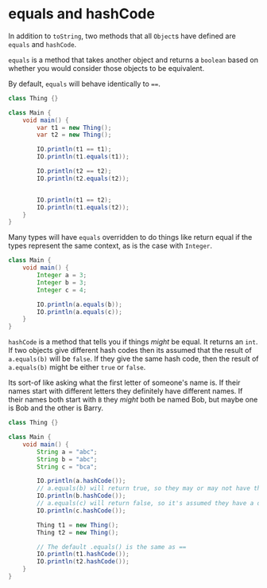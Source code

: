 # equals and hashCode

In addition to `toString`, two methods that all `Object`s have defined
are `equals` and `hashCode`.

`equals` is a method that takes another object and returns a `boolean` based
on whether you would consider those objects to be equivalent.

By default, `equals` will behave identically to `==`.

```java
class Thing {}

class Main {
    void main() {
        var t1 = new Thing();
        var t2 = new Thing();

        IO.println(t1 == t1);
        IO.println(t1.equals(t1));

        IO.println(t2 == t2);
        IO.println(t2.equals(t2));


        IO.println(t1 == t2);
        IO.println(t1.equals(t2));
    }
}
```

Many types will have `equals` overridden to do things like return equal if
the types represent the same context, as is the case with `Integer`.

```java
class Main {
    void main() {
        Integer a = 3;
        Integer b = 3;
        Integer c = 4;

        IO.println(a.equals(b));
        IO.println(a.equals(c));
    }
}
```

`hashCode` is a method that tells you if things _might_ be equal. It returns an `int`.
If two objects give different hash codes then its assumed that the result of `a.equals(b)`
will be `false`. If they give the same hash code, then the result of `a.equals(b)` might
be either `true` or `false`.

Its sort-of like asking what the first letter of someone's name is. If their names start with different letters
they definitely have different names. If their names both start with `B` they _might_ both be named Bob, but maybe one is Bob and the other is Barry.

```java
class Thing {}

class Main {
    void main() {
        String a = "abc";
        String b = "abc";
        String c = "bca";

        IO.println(a.hashCode());
        // a.equals(b) will return true, so they may or may not have the same hash code
        IO.println(b.hashCode());
        // a.equals(c) will return false, so it's assumed they have a different hash code
        IO.println(c.hashCode());

        Thing t1 = new Thing();
        Thing t2 = new Thing();

        // The default .equals() is the same as ==
        IO.println(t1.hashCode());
        IO.println(t2.hashCode());
    }
}
```
